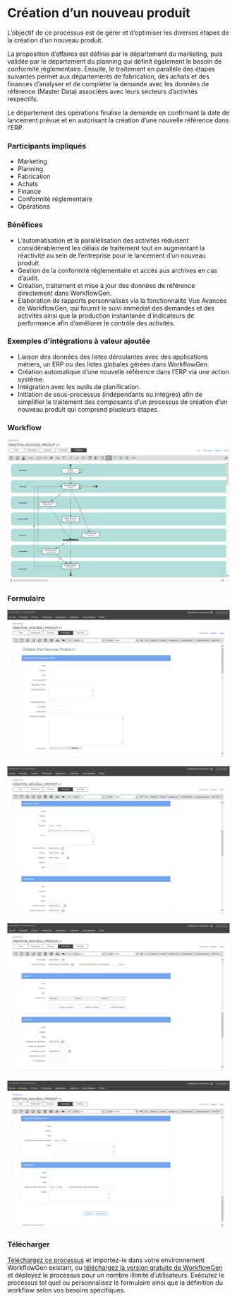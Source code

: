 # Création d’un nouveau produit

L’objectif de ce processus est de gérer et d’optimiser les diverses étapes de la création d’un nouveau produit.

La proposition d’affaires est définie par le département du marketing, puis validée par le département du planning qui définit également le besoin de conformité réglementaire. Ensuite, le traitement en parallèle des étapes suivantes permet aux départements de fabrication, des achats et des finances d’analyser et de compléter la demande avec les données de référence (Master Data) associées avec leurs secteurs d’activités respectifs.

Le département des opérations finalise la demande en confirmant la date de lancement prévue et en autorisant la création d’une nouvelle référence dans l’ERP.

### Participants impliqués

* Marketing
* Planning
* Fabrication
* Achats
* Finance
* Conformité réglementaire
* Opérations

### Bénéfices

* L’automatisation et la parallélisation des activités réduisent considérablement les délais de traitement tout en augmentant la réactivité au sein de l’entreprise pour le lancement d’un nouveau produit.
* Gestion de la conformité réglementaire et accès aux archives en cas d’audit.
* Création, traitement et mise à jour des données de référence directement dans WorkflowGen.
* Élaboration de rapports personnalisés via la fonctionnalité Vue Avancée de WorkflowGen, qui fournit le suivi immédiat des demandes et des activités ainsi que la production instantanée d’indicateurs de performance afin d’améliorer le contrôle des activités.

### Exemples d’intégrations à valeur ajoutée

* Liaison des données des listes déroulantes avec des applications métiers, un ERP ou des listes globales gérées dans WorkflowGen.
* Création automatique d’une nouvelle référence dans l’ERP via une action système.
* Intégration avec les outils de planification.
* Initiation de sous-processus (indépendants ou intégrés) afin de simplifier le traitement des composants d’un processus de création d’un nouveau produit qui comprend plusieurs étapes.

### Workflow

![Workflow création nouveau produit](assets/creation-nouveau-produit-workflow.png)

### Formulaire

![Formulaire création nouveau produit 1](assets/creation-nouveau-produit-form-1.png)<br /><br />
![Formulaire création nouveau produit 2](assets/creation-nouveau-produit-form-2.png)<br /><br />
![Formulaire création nouveau produit 3](assets/creation-nouveau-produit-form-3.png)<br /><br />
![Formulaire création nouveau produit 3](assets/creation-nouveau-produit-form-4.png)


### Télécharger

[Téléchargez ce processus](dist/creation-nouveau-produitv1.xml.zip) et importez-le dans votre environnement WorkflowGen existant, ou [téléchargez la version gratuite de WorkflowGen](https://www.workflowgen.com/fr/telecharger-logiciel-workflow-gratuit/) et déployez le processus pour un nombre illimité d’utilisateurs. Exécutez le processus tel quel ou personnalisez le formulaire ainsi que la définition du workflow selon vos besoins spécifiques.

